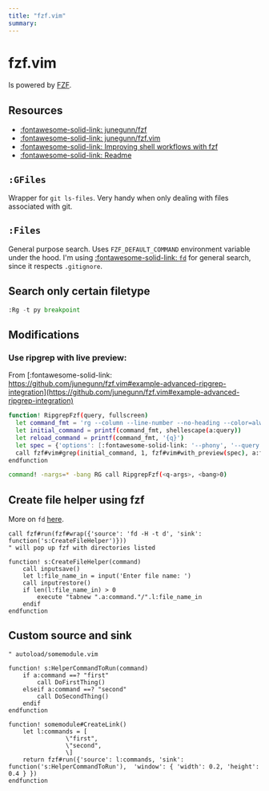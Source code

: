 ```yaml
---
title: "fzf.vim"
summary:
---
```


fzf.vim
===

Is powered by [FZF](../../unix/utilities/01-fzf.md).

Resources
---

- [:fontawesome-solid-link: junegunn/fzf](https://github.com/junegunn/fzf)
- [:fontawesome-solid-link: junegunn/fzf.vim](https://github.com/junegunn/fzf.vim)
- [:fontawesome-solid-link: Improving shell workflows with fzf](https://seb.jambor.dev/posts/improving-shell-workflows-with-fzf/)
- [:fontawesome-solid-link:
    Readme](https://github.com/junegunn/fzf/blob/master/README-VIM.md)

`:GFiles`
---

Wrapper for `git ls-files`. Very handy when only dealing with files associated with git.

`:Files`
---

General purpose search. Uses `FZF_DEFAULT_COMMAND` environment variable under the hood. I'm using [:fontawesome-solid-link: `fd`](https://github.com/sharkdp/fd) for general search, since it respects `.gitignore`.


Search only certain filetype
---

```python
:Rg -t py breakpoint
```

Modifications
---

### Use ripgrep with live preview:

From [:fontawesome-solid-link: https://github.com/junegunn/fzf.vim#example-advanced-ripgrep-integration](https://github.com/junegunn/fzf.vim#example-advanced-ripgrep-integration)

```bash
function! RipgrepFzf(query, fullscreen)
  let command_fmt = 'rg --column --line-number --no-heading --color=always --smart-case -- %s || true'
  let initial_command = printf(command_fmt, shellescape(a:query))
  let reload_command = printf(command_fmt, '{q}')
  let spec = {'options': [:fontawesome-solid-link: '--phony', '--query', a:query, '--bind', 'change:reload:'.reload_command]}
  call fzf#vim#grep(initial_command, 1, fzf#vim#with_preview(spec), a:fullscreen)
endfunction

command! -nargs=* -bang RG call RipgrepFzf(<q-args>, <bang>0)
```

Create file helper using fzf
---

More on `fd` [here](../../unix/utilities/02-fd.md).

```vim
call fzf#run(fzf#wrap({'source': 'fd -H -t d', 'sink': function('s:CreateFileHelper')}))
" will pop up fzf with directories listed

function! s:CreateFileHelper(command)
    call inputsave()
    let l:file_name_in = input('Enter file name: ')
    call inputrestore()
    if len(l:file_name_in) > 0
        execute "tabnew ".a:command."/".l:file_name_in
    endif
endfunction
```

Custom source and sink
---

```vim
" autoload/somemodule.vim

function! s:HelperCommandToRun(command)
    if a:command ==? "first"
        call DoFirstThing()
    elseif a:command ==? "second"
        call DoSecondThing()
    endif
endfunction

function! somemodule#CreateLink()
    let l:commands = [
                \"first",
                \"second",
                \]
    return fzf#run({'source': l:commands, 'sink': function('s:HelperCommandToRun'),  'window': { 'width': 0.2, 'height': 0.4 } })
endfunction
```
